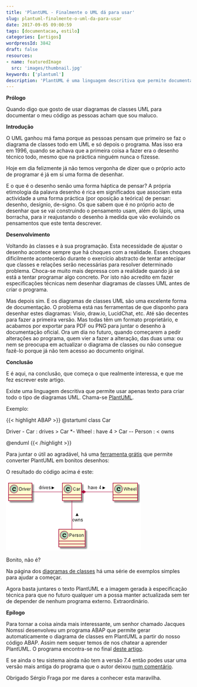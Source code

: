 ```yaml
---
title: 'PlantUML - Finalmente o UML dá para usar'
slug: plantuml-finalmente-o-uml-da-para-usar
date: 2017-09-05 09:00:59
tags: [documentacao, estilo]
categories: [artigos]
wordpressId: 3842
draft: false
resources:
- name: featuredImage
  src: 'images/thumbnail.jpg'
keywords: ['plantuml']
description: 'PlantUML é uma linguagem descritiva que permite documentar diagramas de classe UML de forma simples sem depender de ferramentas externas'
---
```

**Prólogo**

Quando digo que gosto de usar diagramas de classes UML para documentar o meu código as pessoas acham que sou maluco.

**Introdução**

O UML ganhou má fama porque as pessoas pensam que primeiro se faz o diagrama de classes todo em UML e só depois o programa. Mas isso era em 1996, quando se achava que a primeira coisa a fazer era o desenho técnico todo, mesmo que na práctica ninguém nunca o fizesse.

Hoje em dia felizmente já não temos vergonha de dizer que o próprio acto de programar é já em si uma forma de desenhar.

<!--more-->

E o que é o desenho senão uma forma háptica de pensar? A própria etimologia da palavra desenho é rica em significados que associam esta actividade a uma forma práctica (por oposição a teórica) de pensar: desenho, desígnio, de-signo. Os que sabem que é no próprio acto de desenhar que se vai construindo o pensamento usam, além do lápis, uma borracha, para ir reajustando o desenho à medida que vão evoluindo os pensamentos que este tenta descrever.

**Desenvolvimento**

Voltando às classes e à sua programação. Esta necessidade de ajustar o desenho acontece sempre que há choques com a realidade. Esses choques dificilmente acontecerão durante o exercício abstracto de tentar antecipar que classes e relações serão necessárias para resolver determinado problema. Choca-se muito mais depressa com a realidade quando já se está a tentar programar algo concreto. Por isto não acredito em fazer especificações técnicas nem desenhar diagramas de classes UML antes de criar o programa.

Mas depois sim. E os diagramas de classes UML são uma excelente forma de documentação. O problema está nas ferramentas de que disponho para desenhar estes diagramas: Visio, draw.io, LucidChat, etc. Até são decentes para fazer a primeira versão. Mas todas têm um formato proprietário, e acabamos por exportar para PDF ou PNG para juntar o desenho à documentação oficial. Ora um dia no futuro, quando começarem a pedir alterações ao programa, quem vier a fazer a alteração, das duas uma: ou nem se preocupa em actualizar o diagrama de classes ou não consegue fazê-lo porque já não tem acesso ao documento original.

**Conclusão**

E é aqui, na conclusão, que começa o que realmente interessa, e que me fez escrever este artigo.

Existe uma linguagem descritiva que permite usar apenas texto para criar todo o tipo de diagramas UML. Chama-se [PlantUML][1].

Exemplo:

{{< highlight ABAP >}}
@startuml
class Car

Driver - Car : drives >
Car *- Wheel : have 4 >
Car -- Person : < owns

@enduml
{{< /highlight >}}

Para juntar o útil ao agradável, há uma [ferramenta grátis][2] que permite converter PlantUML em bonitos desenhos:

O resultado do código acima é este:

[![Diagrama de classes UML][3]][3]

Bonito, não é?

Na página dos [diagramas de classes][4] há uma série de exemplos simples para ajudar a começar.

Agora basta juntares o texto PlantUML e a imagem gerada à especificação técnica para que no futuro qualquer um a possa manter actualizada sem ter de depender de nenhum programa externo. Extraordinário.

**Epílogo**

Para tornar a coisa ainda mais interessante, um senhor chamado Jacques Nomssi desenvolveu um programa ABAP que permite gerar automaticamente o diagrama de classes em PlantUML a partir do nosso código ABAP. Assim nem sequer temos de nos chatear a aprender PlantUML. O programa encontra-se no final [deste artigo][5].

E se ainda o teu sistema ainda não tem a versão 7.4 então podes usar uma versão mais antiga do programa que o autor deixou [num comentário][6].

Obrigado Sérgio Fraga por me dares a conhecer esta maravilha.

   [1]: https://plantuml.com
   [2]: https://www.plantuml.com/plantuml
   [3]: images/plantuml_class_diagram.png
   [4]: https://plantuml.com/class-diagram
   [5]: https://blogs.sap.com/2017/04/27/plantuml-diagrams/
   [6]: https://blogs.sap.com/2017/04/27/plantuml-diagrams/#comment-381746
